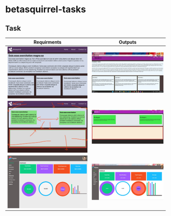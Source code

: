 # betasquirrel-tasks

## Task

| Requirments                |  Outputs                    |
| ---------------------------|-----------------------------|
|![task-1](task/image1.jpeg) |![out-1](output/image1.jpeg) |
|![task-2](task/image2.jpeg) |![out-1](output/image2.jpeg) |
|![task-1](task/image4.jpeg) |![out-1](output/image4.jpeg) |